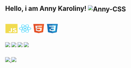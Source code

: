 
## Hello, i am Anny Karoliny!  <img align="center" alt="Anny-CSS" height="130"  src="https://user-images.githubusercontent.com/76567965/130891453-30f8c576-86cc-474e-bd16-55081cbc3521.png">

<div style="display: inline_block"><br>
  <img align="center" alt="Anny-Js" height="30" width="40" src="https://raw.githubusercontent.com/devicons/devicon/master/icons/javascript/javascript-plain.svg">
  <img align="center" alt="Anny-Bootstrap" height="30" width="40" src="https://raw.githubusercontent.com/devicons/devicon/master/icons/react/react-original.svg">
  <img align="center" alt="Anny-HTML" height="30" width="40" src="https://raw.githubusercontent.com/devicons/devicon/master/icons/html5/html5-original.svg">
  <img align="center" alt="Anny-CSS" height="30" width="40" src="https://raw.githubusercontent.com/devicons/devicon/master/icons/css3/css3-original.svg">
  
  

  
</div>
  
  ##
  
 <div>
  <a href = "mailto: annykarolinypro@gmail.com"><img src="https://img.shields.io/badge/-Gmail-%23EA4335?style=for-the-badge&logo=gmail&logoColor=white" target="_blank"></a>
  <a href="https://www.linkedin.com/in/anny-karoliny-69a466202/ " target="_blank"><img src="https://img.shields.io/badge/-LinkedIn-%230077B5?style=for-the-badge&logo=linkedin&logoColor=white" target="_blank"></a>
  <a href="https://instagram.com/Anny.Karoliny_" target="_blank"><img src="https://img.shields.io/badge/-Instagram-%23E4405F?style=for-the-badge&logo=instagram&logoColor=white" target="_blank"></a>
  <a href="https://instagram.com/Anny.Karoliny_" target="_blank"><img src=" https://img.shields.io/badge/Discord-7289DA?style=for-the-badge&logo=discord&logoColor=white" target="_blank"></a>
  
</div>


  ##
  
<div align="=justify">
  <a href="https://github.com/Anny-Karoliny">
  <img height="180em" src="https://github-readme-stats.vercel.app/api?username=Anny-Karoliny&show_icons=true&theme=dracula&include_all_commits=true&count_private=true"/>
  <img height="180em" src="https://github-readme-stats.vercel.app/api/top-langs/?username=Anny-Karoliny&layout=compact&langs_count=7&theme=dracula"/>
</div>
  
 


